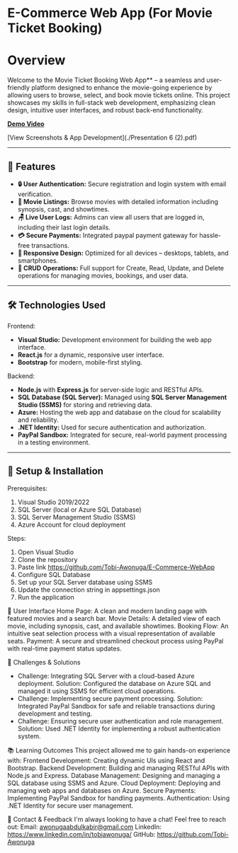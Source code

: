 # E-Commerce Web App (For Movie Ticket Booking)

# Overview
Welcome to the Movie Ticket Booking Web App** – a seamless and user-friendly platform designed to enhance the movie-going experience by allowing users to browse, select, and book movie tickets online. This project showcases my skills in full-stack web development, emphasizing clean design, intuitive user interfaces, and robust back-end functionality.

**[Demo Video](https://youtu.be/0uYsw9zoUL0)** 

[View Screenshots & App Development](./Presentation 6 (2).pdf)

---

## 🚀 Features
- **🔒 User Authentication:** Secure registration and login system with email verification.
- **🎥 Movie Listings:** Browse movies with detailed information including synopsis, cast, and showtimes.
- **🪑 Live User Logs:** Admins can view all users that are logged in, including their last login details.
- **💳 Secure Payments:** Integrated paypal payment gateway for hassle-free transactions.
- **📱 Responsive Design:** Optimized for all devices – desktops, tablets, and smartphones.
- **🔄 CRUD Operations:** Full support for Create, Read, Update, and Delete operations for managing movies, bookings, and user data.

---

## 🛠️ Technologies Used
Frontend:
- **Visual Studio:** Development environment for building the web app interface.
- **React.js** for a dynamic, responsive user interface.
- **Bootstrap** for modern, mobile-first styling.

Backend:
- **Node.js** with **Express.js** for server-side logic and RESTful APIs.
- **SQL Database (SQL Server):** Managed using **SQL Server Management Studio (SSMS)** for storing and retrieving data.
- **Azure:** Hosting the web app and database on the cloud for scalability and reliability.
- **.NET Identity:** Used for secure authentication and authorization.
- **PayPal Sandbox:** Integrated for secure, real-world payment processing in a testing environment.
  
---

## 🔧 Setup & Installation
Prerequisites:
1. Visual Studio 2019/2022
2. SQL Server (local or Azure SQL Database)
3. SQL Server Management Studio (SSMS)
4. Azure Account for cloud deployment

Steps:
1. Open Visual Studio
2. Clone the repository
3. Paste link https://github.com/Tobi-Awonuga/E-Commerce-WebApp
4. Configure SQL Database
5. Set up your SQL Server database using SSMS
6. Update the connection string in appsettings.json 
7. Run the application


🎨 User Interface
Home Page: A clean and modern landing page with featured movies and a search bar.
Movie Details: A detailed view of each movie, including synopsis, cast, and available showtimes.
Booking Flow: An intuitive seat selection process with a visual representation of available seats.
Payment: A secure and streamlined checkout process using PayPal with real-time payment status updates.

🧩 Challenges & Solutions
- Challenge: Integrating SQL Server with a cloud-based Azure deployment.
Solution: Configured the database on Azure SQL and managed it using SSMS for efficient cloud operations.
- Challenge: Implementing secure payment processing.
Solution: Integrated PayPal Sandbox for safe and reliable transactions during development and testing.
- Challenge: Ensuring secure user authentication and role management.
Solution: Used .NET Identity for implementing a robust authentication system.

📚 Learning Outcomes
This project allowed me to gain hands-on experience with:
Frontend Development: Creating dynamic UIs using React and Bootstrap.
Backend Development: Building and managing RESTful APIs with Node.js and Express.
Database Management: Designing and managing a SQL database using SSMS and Azure.
Cloud Deployment: Deploying and managing web apps and databases on Azure.
Secure Payments: Implementing PayPal Sandbox for handling payments.
Authentication: Using .NET Identity for secure user management.

📩 Contact & Feedback
I'm always looking to have a chat! Feel free to reach out:
Email: awonugaabdulkabir@gmail.com
LinkedIn: https://www.linkedin.com/in/tobiawonuga/
GitHub: https://github.com/Tobi-Awonuga

